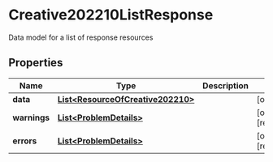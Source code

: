 

# Creative202210ListResponse

Data model for a list of response resources

## Properties

Name | Type | Description | Notes
------------ | ------------- | ------------- | -------------
**data** | [**List&lt;ResourceOfCreative202210&gt;**](ResourceOfCreative202210.md) |  |  [optional]
**warnings** | [**List&lt;ProblemDetails&gt;**](ProblemDetails.md) |  |  [optional] [readonly]
**errors** | [**List&lt;ProblemDetails&gt;**](ProblemDetails.md) |  |  [optional] [readonly]



